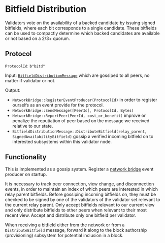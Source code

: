 # Bitfield Distribution

Validators vote on the availability of a backed candidate by issuing signed bitfields, where each bit corresponds to a single candidate. These bitfields can be used to compactly determine which backed candidates are available or not based on a 2/3+ quorum.

## Protocol

`ProtocolId`: `b"bitd"`

Input:
[`BitfieldDistributionMessage`](../../types/overseer-protocol.md#bitfield-distribution-message) which are gossiped to all peers, no matter if validator or not.

Output:

- `NetworkBridge::RegisterEventProducer(ProtocolId)` in order to register ourselfs as an event provide for the protocol.
- `NetworkBridge::SendMessage([PeerId], ProtocolId, Bytes)`
- `NetworkBridge::ReportPeer(PeerId, cost_or_benefit)` improve or penalize the reputiation of peer based on the message we received relative to our state.
- `BitfieldDistributionMessage::DistributeBitfield(relay_parent, SignedAvailabilityBitfield)` gossip a verified incoming bitfield on to interested subsystems within this validator node.

## Functionality

This is implemented as a gossip system. Register a [network bridge](../utility/network-bridge.md) event producer on startup.

It is necessary to track peer connection, view change, and disconnection events, in order to maintain an index of which peers are interested in which relay parent bitfields.
Before gossiping incoming bitfields on, they must be checked to be signed by one of the validators
of the validator set relevant to the current relay parent.
Only accept bitfields relevant to our current view and only distribute bitfields to other peers when relevant to their most recent view.
Accept and distribute only one bitfield per validator.

When receiving a bitfield either from the network or from a `DistributeBitfield` message, forward it along to the block authorship (provisioning) subsystem for potential inclusion in a block.
